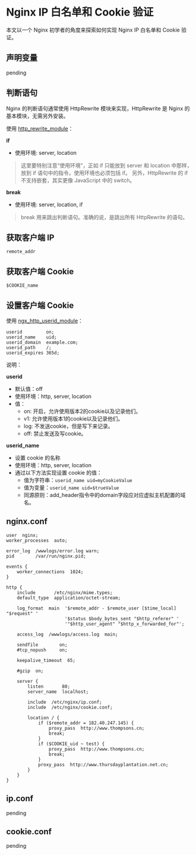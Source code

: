 # Nginx IP 白名单和 Cookie 验证

本文以一个 Nginx 初学者的角度来探索如何实现 Nginx IP 白名单和 Cookie 验证。

## 声明变量

pending

## 判断语句

Nginx 的判断语句通常使用 HttpRewrite 模块来实现，HttpRewrite 是 Nginx 的基本模块，无需另外安装。

使用 [http_rewrite_module](http://nginx.org/en/docs/http/ngx_http_rewrite_module.html)：

__if__
* 使用环境:	server, location
> 这里要特别注意“使用环境”，正如 if 只能放到 server 和 location 中那样，放到 if 语句中的指令，使用环境也必须包括 if。
> 另外，HttpRewrite 的 if 不支持嵌套，其实更像 JavaScript 中的 switch。

__break__
* 使用环境:	server, location, if
> break 用来跳出判断语句。准确的说，是跳出所有 HttpRewrite 的语句。

## 获取客户端 IP

`remote_addr`

## 获取客户端 Cookie

`$COOKIE_name`

## 设置客户端 Cookie

使用 [ngx_http_userid_module](http://nginx.org/en/docs/http/ngx_http_userid_module.html)：

```
userid         on; 
userid_name    uid;
userid_domain  example.com;
userid_path    /;
userid_expires 365d;
```

说明：

__userid__
* 默认值：off
* 使用环境：http, server, location
* 值：
  * on: 开启，允许使用版本2的cookie以及记录他们。
  * v1: 允许使用版本1的cookie以及记录他们。
  * log: 不发送cookie，但是写下来记录。
  * off: 禁止发送及写cookie。

__userid_name__
* 设置 cookie 的名称
* 使用环境：http, server, location
* 通过以下方法实现设置 cookie 的值：
  * 值为字符串：`userid_name uid=myCookieValue`
  * 值为变量：`userid_name uid=$trueValue`
  * 同源原则：add_header指令中的domain字段应对应虚拟主机配置的域名。

## nginx.conf

```nginx
user  nginx;
worker_processes  auto;

error_log  /wwwlogs/error.log warn;
pid        /var/run/nginx.pid;

events {
    worker_connections  1024;
}

http {
    include       /etc/nginx/mime.types;
    default_type  application/octet-stream;

    log_format  main  '$remote_addr - $remote_user [$time_local] "$request" '
                      '$status $body_bytes_sent "$http_referer" '
                      '"$http_user_agent" "$http_x_forwarded_for"';

    access_log  /wwwlogs/access.log  main;

    sendfile        on;
    #tcp_nopush     on;

    keepalive_timeout  65;

    #gzip  on;

    server {
        listen       80;
        server_name  localhost;

        include  /etc/nginx/ip.conf;
        include  /etc/nginx/cookie.conf;

        location / {
            if ($remote_addr = 182.40.247.145) {
                proxy_pass  http://www.thompsons.cn;
                break;
            }
            if ($COOKIE_uid ~ test) {
                proxy_pass  http://www.thompsons.cn;
                break;
            }
            proxy_pass  http://www.thursdayplantation.net.cn;
        }
    }
}
```

## ip.conf

pending

## cookie.conf

pending
